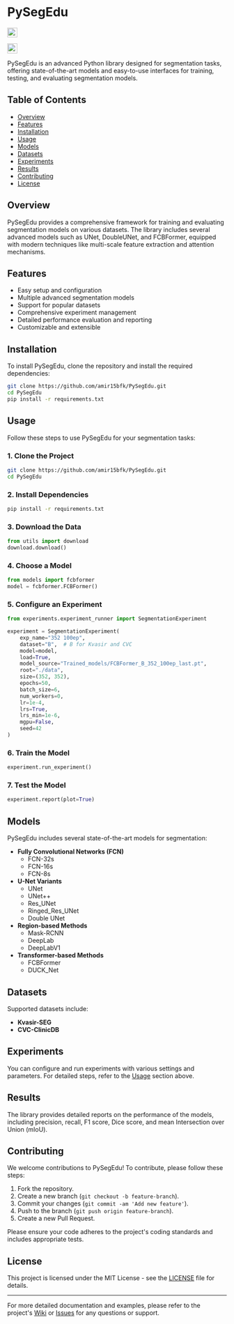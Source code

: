 # PySegEdu


<a href="http://colab.research.google.com/github/amir15bfk/PySegEdu/blob/main/PySegEdu_Colab.ipynb"><img src="https://colab.research.google.com/assets/colab-badge.svg" height=22.5></a>  

<a href="https://www.kaggle.com/code/mohamedamirbenbachir/notebook68bcde972f"><img src="https://kaggle.com/static/images/open-in-kaggle.svg" height=22.5></a>

PySegEdu is an advanced Python library designed for segmentation tasks, offering state-of-the-art models and easy-to-use interfaces for training, testing, and evaluating segmentation models.

## Table of Contents

- [Overview](#overview)
- [Features](#features)
- [Installation](#installation)
- [Usage](#usage)
- [Models](#models)
- [Datasets](#datasets)
- [Experiments](#experiments)
- [Results](#results)
- [Contributing](#contributing)
- [License](#license)

## Overview

PySegEdu provides a comprehensive framework for training and evaluating segmentation models on various datasets. The library includes several advanced models such as UNet, DoubleUNet, and FCBFormer, equipped with modern techniques like multi-scale feature extraction and attention mechanisms.

## Features

- Easy setup and configuration
- Multiple advanced segmentation models
- Support for popular datasets
- Comprehensive experiment management
- Detailed performance evaluation and reporting
- Customizable and extensible

## Installation

To install PySegEdu, clone the repository and install the required dependencies:

```bash
git clone https://github.com/amir15bfk/PySegEdu.git
cd PySegEdu
pip install -r requirements.txt
```

## Usage

Follow these steps to use PySegEdu for your segmentation tasks:

### 1. Clone the Project

```bash
git clone https://github.com/amir15bfk/PySegEdu.git
cd PySegEdu
```

### 2. Install Dependencies

```bash
pip install -r requirements.txt
```

### 3. Download the Data

```python
from utils import download
download.download()
```

### 4. Choose a Model

```python
from models import fcbformer
model = fcbformer.FCBFormer()
```

### 5. Configure an Experiment

```python
from experiments.experiment_runner import SegmentationExperiment

experiment = SegmentationExperiment(
    exp_name="352 100ep",
    dataset="B",  # B for Kvasir and CVC
    model=model,
    load=True,
    model_source="Trained_models/FCBFormer_B_352_100ep_last.pt",
    root="./data",
    size=(352, 352),
    epochs=50,
    batch_size=6,
    num_workers=0,
    lr=1e-4,
    lrs=True,
    lrs_min=1e-6,
    mgpu=False,
    seed=42
)
```

### 6. Train the Model

```python
experiment.run_experiment()
```

### 7. Test the Model

```python
experiment.report(plot=True)
```

## Models

PySegEdu includes several state-of-the-art models for segmentation:

- **Fully Convolutional Networks (FCN)**
  - FCN-32s
  - FCN-16s
  - FCN-8s
- **U-Net Variants**
  - UNet
  - UNet++
  - Res_UNet
  - Ringed_Res_UNet
  - Double UNet
- **Region-based Methods**
  - Mask-RCNN
  - DeepLab
  - DeepLabV1
- **Transformer-based Methods**
  - FCBFormer
  - DUCK_Net

## Datasets

Supported datasets include:

- **Kvasir-SEG**
- **CVC-ClinicDB**

## Experiments

You can configure and run experiments with various settings and parameters. For detailed steps, refer to the [Usage](#usage) section above.

## Results

The library provides detailed reports on the performance of the models, including precision, recall, F1 score, Dice score, and mean Intersection over Union (mIoU).

## Contributing

We welcome contributions to PySegEdu! To contribute, please follow these steps:

1. Fork the repository.
2. Create a new branch (`git checkout -b feature-branch`).
3. Commit your changes (`git commit -am 'Add new feature'`).
4. Push to the branch (`git push origin feature-branch`).
5. Create a new Pull Request.

Please ensure your code adheres to the project's coding standards and includes appropriate tests.

## License

This project is licensed under the MIT License - see the [LICENSE](LICENSE) file for details.

---

For more detailed documentation and examples, please refer to the project's [Wiki](https://github.com/amir15bfk/PySegEdu/wiki) or [Issues](https://github.com/amir15bfk/PySegEdu/issues) for any questions or support.

